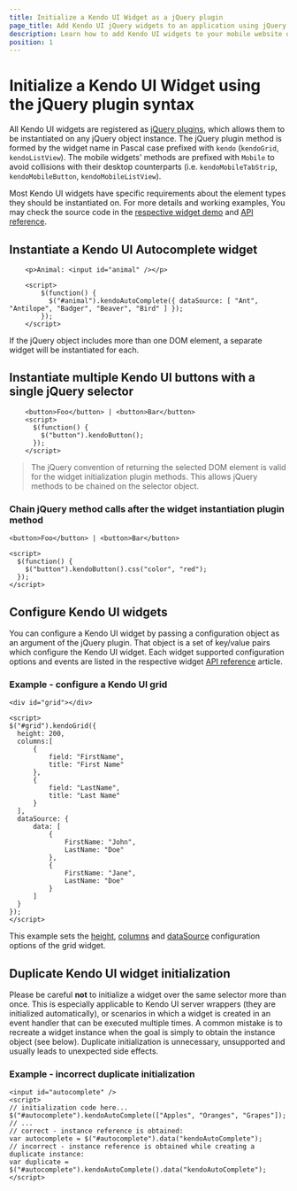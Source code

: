 ```yaml
---
title: Initialize a Kendo UI Widget as a jQuery plugin
page_title: Add Kendo UI jQuery widgets to an application using jQuery Plugin
description: Learn how to add Kendo UI widgets to your mobile website or web application.
position: 1
---
```


# Initialize a Kendo UI Widget using the jQuery plugin syntax

All Kendo UI widgets are registered as [jQuery plugins](http://learn.jquery.com/plugins/), which allows them to be instantiated on any jQuery object instance.  The jQuery plugin method is formed by the widget name in Pascal case prefixed with `kendo` (`kendoGrid`, `kendoListView`).
The mobile widgets' methods are prefixed with `Mobile` to avoid collisions with their desktop counterparts (i.e. `kendoMobileTabStrip`, `kendoMobileButton`, `kendoMobileListView`).

Most Kendo UI widgets have specific requirements about the element types they should be instantiated on. For more details and working examples, You may check the source code in the [respective widget demo](http://demos.telerik.com/kendo-ui/) and [API reference](/api/javascript).

## Instantiate a Kendo UI Autocomplete widget

        <p>Animal: <input id="animal" /></p>

        <script>
            $(function() {
              $("#animal").kendoAutoComplete({ dataSource: [ "Ant", "Antilope", "Badger", "Beaver", "Bird" ] });
            });
        </script>

If the jQuery object includes more than one DOM element, a separate widget will be instantiated for each.

## Instantiate multiple Kendo UI buttons with a single jQuery selector


        <button>Foo</button> | <button>Bar</button>
        <script>
          $(function() {
            $("button").kendoButton();
          });
        </script>


> The jQuery convention of returning the selected DOM element is valid for the widget initialization plugin methods. This allows jQuery methods to be chained on the selector object.

### Chain jQuery method calls after the widget instantiation plugin method

    <button>Foo</button> | <button>Bar</button>

    <script>
      $(function() {
        $("button").kendoButton().css("color", "red");
      });
    </script>

## Configure Kendo UI widgets

You can configure a Kendo UI widget by passing a configuration object as an argument of the jQuery plugin. That object is a set of key/value pairs which configure the Kendo UI widget. Each widget supported configuration options and events are listed in the respective widget [API reference](/api/javascript/) article.

### Example - configure a Kendo UI grid

    <div id="grid"></div>

    <script>
    $("#grid").kendoGrid({
      height: 200,
      columns:[
          {
              field: "FirstName",
              title: "First Name"
          },
          {
              field: "LastName",
              title: "Last Name"
          }
      ],
      dataSource: {
          data: [
              {
                  FirstName: "John",
                  LastName: "Doe"
              },
              {
                  FirstName: "Jane",
                  LastName: "Doe"
              }
          ]
      }
    });
    </script>

This example sets the [height](/api/web/grid#height-numberstring), [columns](/api/web/grid#columns-array) and [dataSource](/api/web/grid#datasource-kendodatadatasource--object) configuration options of the grid widget.

## Duplicate Kendo UI widget initialization

Please be careful **not** to initialize a widget over the same selector more than once.
This is especially applicable to Kendo UI server wrappers (they are initialized automatically), or scenarios in which a widget is created in an event handler that can be executed multiple times.
A common mistake is to recreate a widget instance when the goal is simply to obtain the instance object (see below). Duplicate initialization is unnecessary, unsupported and usually leads to unexpected side effects.

### Example - incorrect duplicate initialization

    <input id="autocomplete" />
    <script>
    // initialization code here...
    $("#autocomplete").kendoAutoComplete(["Apples", "Oranges", "Grapes"]);
    // ...
    // correct - instance reference is obtained:
    var autocomplete = $("#autocomplete").data("kendoAutoComplete");
    // incorrect - instance reference is obtained while creating a duplicate instance:
    var duplicate = $("#autocomplete").kendoAutoComplete().data("kendoAutoComplete");
    </script>
